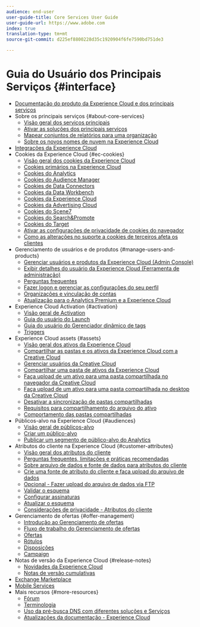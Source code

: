 ```yaml
---
audience: end-user
user-guide-title: Core Services User Guide
user-guide-url: https://www.adobe.com
index: true
translation-type: tm+mt
source-git-commit: d225ef8800228d35c1920904f6fe7590bd751de3

---
```



# Guia do Usuário dos Principais Serviços {#interface}

+ [Documentação do produto da Experience Cloud e dos principais serviços](experience-cloud.md)
+ Sobre os principais serviços {#about-core-services}
   + [Visão geral dos serviços principais](core-services-landing.md)
   + [Ativar as soluções dos principais serviços](core-services/core-services.md)
   + [Mapear conjuntos de relatórios para uma organização](core-services/report-suite-mapping.md)
   + [Sobre os novos nomes de nuvem na Experience Cloud](solutions-core-services.md)
+ [Integrações da Experience Cloud](marketing-cloud-integrations.md)
+ Cookies da Experience Cloud {#ec-cookies}
   + [Visão geral dos cookies da Experience Cloud](cookies/cookies-privacy.md)
   + [Cookies primários na Experience Cloud](cookies/cookies-first-party.md)
   + [Cookies do Analytics](cookies/cookies-analytics.md)
   + [Cookies do Audience Manager](cookies/cookies-am.md)
   + [Cookies de Data Connectors](cookies/cookies-dc.md)
   + [Cookies da Data Workbench](cookies/cookies-insight.md)
   + [Cookies da Experience Cloud](cookies/cookies-mc.md)
   + [Cookies da Advertising Cloud](cookies/cookies-advertising-cloud.md)
   + [Cookies do Scene7](cookies/cookies-s7.md)
   + [Cookies do Search&amp;Promote](cookies/cookies-snp.md)
   + [Cookies do Target](cookies/cookies-target.md)
   + [Ativar as configurações de privacidade de cookies do navegador](cookies/browser-cookie-settings.md)
   + [Como as alterações no suporte a cookies de terceiros afeta os clientes](cookies/cookies-thirdparty.md)
+ Gerenciamento de usuários e de produtos {#manage-users-and-products}
   + [Gerenciar usuários e produtos da Experience Cloud (Admin Console)](admin-getting-started/admin-getting-started.md)
   + [Exibir detalhes do usuário da Experience Cloud (Ferramenta de administração)](admin-getting-started/admin-tool-experience-cloud.md)
   + [Perguntas frequentes](admin-getting-started/faq.md)
   + [Fazer logon e gerenciar as configurações do seu perfil](admin-getting-started/getting-started-experience-cloud.md)
   + [Organizações e vinculação de contas](admin-getting-started/organizations.md)
   + [Atualização para o Analytics Premium e a Experience Cloud](admin-getting-started/upgrade-to-analytics-premium.md)
+ Experience Cloud Activation {#activation}
   + [Visão geral de Activation](activation/activation.md)
   + [Guia do usuário do Launch](https://docs.adobe.com/content/help/en/launch/using/overview.html)
   + [Guia do usuário do Gerenciador dinâmico de tags](https://docs.adobe.com/content/help/en/dtm/using/dtm-home.html)
   + [Triggers](activation/triggers.md)
+ Experience Cloud assets {#assets}
   + [Visão geral dos ativos da Experience Cloud](experience-cloud-assets/experience-cloud-assets.md)
   + [Compartilhar as pastas e os ativos da Experience Cloud com a Creative Cloud](experience-cloud-assets/creative-cloud.md)
   + [Gerenciar usuários da Creative Cloud](experience-cloud-assets/t-admin-add-cc-user.md)
   + [Compartilhar uma pasta de ativos da Experience Cloud](experience-cloud-assets/t-share-creative-cloud.md)
   + [Faça upload de um ativo para uma pasta compartilhada no navegador da Creative Cloud](experience-cloud-assets/t-upload-asset-cc.md)
   + [Faça upload de um ativo para uma pasta compartilhada no desktop da Creative Cloud](experience-cloud-assets/t-cc-asset-upload-thor.md)
   + [Desativar a sincronização de pastas compartilhadas](experience-cloud-assets/t-disable-asset-sync.md)
   + [Requisitos para compartilhamento do arquivo do ativo](experience-cloud-assets/assets-file-reqs.md)
   + [Comportamento das pastas compartilhadas](experience-cloud-assets/asset-behavior.md)
+ Públicos-alvo na Experience Cloud {#audiences}
   + [Visão geral de públicos-alvo](audience-library/audience-library.md)
   + [Criar um público-alvo](audience-library/t-audience-create.md)
   + [Publicar um segmento de público-alvo do Analytics](audience-library/t-publish-audience-segment.md)
+ Atributos do cliente na Experience Cloud {#customer-attributes}
   + [Visão geral dos atributos do cliente](attributes/attributes.md)
   + [Perguntas frequentes, limitações e práticas recomendadas](attributes/faq-crs.md)
   + [Sobre arquivo de dados e fonte de dados para atributos do cliente](attributes/crs-data-file.md)
   + [Crie uma fonte de atributo do cliente e faça upload do arquivo de dados](attributes/t-crs-usecase.md)
   + [Opcional - Fazer upload do arquivo de dados via FTP](attributes/t-upload-attributes-ftp.md)
   + [Validar o esquema](attributes/validate-schema.md)
   + [Configurar assinaturas](attributes/subscription.md)
   + [Atualizar o esquema](attributes/t-update-schema.md)
   + [Considerações de privacidade - Atributos do cliente](attributes/privacy-mac.md)
+ Gerenciamento de ofertas {#offer-management}
   + [Introdução ao Gerenciamento de ofertas](offer-management/getting-started.md)
   + [Fluxo de trabalho do Gerenciamento de ofertas](offer-management/offer-management-workflow.md)
   + [Ofertas](offer-management/offers.md)
   + [Rótulos](offer-management/labels.md)
   + [Disposições](offer-management/placements.md)
   + [Campaign](offer-management/campaign.md)
+ Notas de versão da Experience Cloud {#release-notes}
   + [Novidades da Experience Cloud](https://docs.adobe.com/content/help/en/release-notes/experience-cloud/current.html)
   + [Notas de versão cumulativas](marketing-cloud-interface/release-notes.md)
+ [Exchange Marketplace](exchange.md)
+ [Mobile Services](https://docs.adobe.com/content/help/en/mobile-services/using/home.html)
+ Mais recursos {#more-resources}
   + [Fórum](https://forums.adobe.com/community/experience-cloud)
   + [Terminologia](terms.md)
   + [Uso da pré-busca DNS com diferentes soluções e Serviços](dns-prefetch.md)
   + [Atualizações da documentação - Experience Cloud](doc-updates.md)

